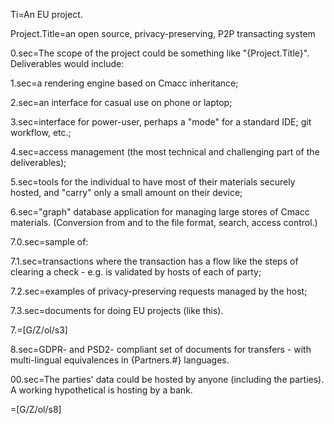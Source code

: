 Ti=An EU project.

Project.Title=an open source, privacy-preserving, P2P transacting system

0.sec=The scope of the project could be something like "{Project.Title}".  Deliverables would include: 

1.sec=a rendering engine based on Cmacc inheritance;

2.sec=an interface for casual use on phone or laptop;

3.sec=interface for power-user, perhaps a "mode" for a standard IDE; git workflow, etc.; 

4.sec=access management (the most technical and challenging part of the deliverables);

5.sec=tools for the individual to have most of their materials securely hosted, and "carry" only a small amount on their device;

6.sec="graph" database application for managing large stores of Cmacc materials.  (Conversion from and to the file format, search, access control.)

7.0.sec=sample of:

7.1.sec=transactions where the transaction has a flow like the steps of clearing a check - e.g. is validated by hosts of each of party;

7.2.sec=examples of privacy-preserving requests managed by the host;

7.3.sec=documents for doing EU projects (like this).

7.=[G/Z/ol/s3]

8.sec=GDPR- and PSD2- compliant set of documents for transfers - with multi-lingual equivalences in {Partners.#} languages. 

00.sec=The parties' data could be hosted by anyone (including the parties).  A working hypothetical is hosting by a bank. 

=[G/Z/ol/s8]